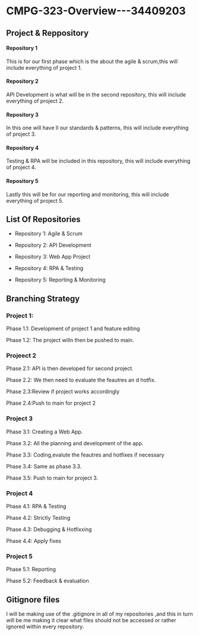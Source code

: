 # CMPG-323-Overview---34409203

## Project & Reppository

#### Repository 1

This is for our first phase which is the about the agile & scrum,this will include everything of project 1.

#### Repository 2

API Development is what will be in the second repository, this will include everything of project 2.

#### Repository 3

In this one will have ll our standards & patterns, this will include everything of project 3.

#### Repository 4

Testing  & RPA will be included in this repository, this will include everything of project 4.

#### Repository 5

Lastly this will be for our reporting and monitoring, this will include everything of project 5.

## List Of Repositories

* Repository 1: Agile & Scrum

* Repository 2: API Development

* Repository 3: Web App Project

* Repository 4: RPA & Testing

* Repository 5: Reporting & Monitoring 

## Branching Strategy

### Project 1:

Phase 1.1: Development of project 1 and feature editing

Phase 1.2: The project willn then be pushed to main.

### Projeect 2

Phase 2.1: API is then developed for second project.

Phase 2.2: We then need to evaluate the feautres an d hotfix.

Phase 2.3:Review if project works accordingly

Phase 2.4:Push to main for project 2

### Project 3

Phase 3.1: Creating a Web App.

Phase 3.2: All the planning and development of the app.

Phase 3.3: Coding,evalute the feautres and hotfixes if necessary 

Phase 3.4: Same as phase 3.3.

Phase 3.5: Push to main for project 3.

### Project 4


Phase 4.1: RPA & Testing

Phase 4.2: Strictly Testing

Phase 4.3: Debugging & Hotfixxing

Phase 4.4: Apply fixes

### Project 5

Phase 5.1: Reporting

Phase 5.2: Feedback & evaluation 

## Gitignore files

I will be making use of the .gitignore in all of my repositories ,and this in turn will be me making it clear what files should not be accessed or rather ignored within every repository.


